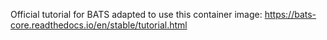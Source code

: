 Official tutorial for BATS adapted to use this container image:
https://bats-core.readthedocs.io/en/stable/tutorial.html
